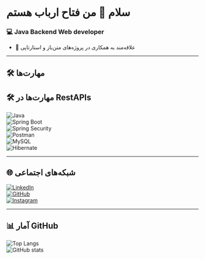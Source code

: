 # سلام 👋 من فتاح ارباب هستم  

### 💻 Java Backend Web developer 
- 🤝 علاقه‌مند به همکاری در پروژه‌های متن‌باز و استارتاپی  

---

## 🛠 مهارت‌ها
## 🛠 مهارت‌ها در RestAPIs
![Java](https://img.shields.io/badge/Java-ED8B00?style=for-the-badge&logo=java&logoColor=white)  
![Spring Boot](https://img.shields.io/badge/Spring_Boot-6DB33F?style=for-the-badge&logo=spring-boot&logoColor=white)  
![Spring Security](https://img.shields.io/badge/Spring_Security-6DB33F?style=for-the-badge&logo=spring-security&logoColor=white)  
![Postman](https://img.shields.io/badge/Postman-FF6C37?style=for-the-badge&logo=postman&logoColor=white)  
![MySQL](https://img.shields.io/badge/MySQL-4479A1?style=for-the-badge&logo=mysql&logoColor=white)  
![Hibernate](https://img.shields.io/badge/Hibernate-59666C?style=for-the-badge&logo=hibernate&logoColor=yellow)  
 

---

## 🌐 شبکه‌های اجتماعی
[![LinkedIn](https://img.shields.io/badge/LinkedIn-0077B5?style=for-the-badge&logo=linkedin&logoColor=white)](https://www.linkedin.com/in/fattah-arbab-215042383/)  
[![GitHub](https://img.shields.io/badge/GitHub-100000?style=for-the-badge&logo=github&logoColor=white)](https://github.com/fattah3023/Online_Shop)  
[![Instagram](https://img.shields.io/badge/Instagram-E4405F?style=for-the-badge&logo=instagram&logoColor=white)](اhttps://instagram.com/fattah.arb1991)  

---

## 📊 آمار GitHub
![Top Langs](https://github-readme-stats.vercel.app/api/top-langs/?username=fattah3023&layout=compact&theme=dark)  
![GitHub stats](https://github-readme-stats.vercel.app/api?username=fattah3023&show_icons=true&theme=dark)  


